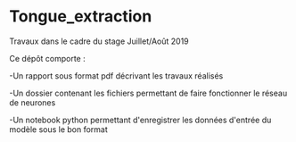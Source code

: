 # Tongue_extraction
Travaux dans le cadre du stage Juillet/Août 2019

Ce dépôt comporte :
  
  -Un rapport sous format pdf décrivant les travaux réalisés
  
  -Un dossier contenant les fichiers permettant de faire fonctionner le réseau de neurones
  
  -Un notebook python permettant d'enregistrer les données d'entrée du modèle sous le bon format
